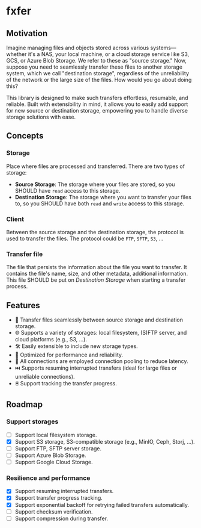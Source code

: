 # fxfer

## Motivation

Imagine managing files and objects stored across various systems—whether it's a NAS, your local machine, or a cloud
storage service like S3, GCS, or Azure Blob Storage. We refer to these as "source storage." Now, suppose you need to
seamlessly transfer these files to another storage system, which we call "destination storage", regardless of the
unreliability of the network or the large size of the files. How would you go about doing this?

This library is designed to make such transfers effortless, resumable, and reliable. Built with extensibility in
mind, it allows you to easily add support for new source or destination storage, empowering you to handle diverse
storage solutions with ease.

## Concepts

### Storage

Place where files are processed and transferred. There are two types of storage:

- **Source Storage**: The storage where your files are stored, so you SHOULD have `read` access to this storage.
- **Destination Storage**: The storage where you want to transfer your files to, so you SHOULD have both `read` and
  `write` access to this storage.

### Client

Between the source storage and the destination storage, the protocol is used to transfer the files. The protocol
could be `FTP`, `SFTP`, `S3`, ...

### Transfer file

The file that persists the information about the file you want to transfer. It contains the file's name, size, and other
metadata, additional information. This file SHOULD be put on *Destination Storage* when starting a transfer process.

## Features

- 📂 Transfer files seamlessly between source storage and destination storage.
- 🌐 Supports a variety of storages: local filesystem, (S)FTP server, and cloud platforms (e.g., S3, ...).
- 🛠️ Easily extensible to include new storage types.
- 🚀 Optimized for performance and reliability.
- 📶 All connections are employed connection pooling to reduce latency.
- ⏭️ Supports resuming interrupted transfers (ideal for large files or unreliable connections).
- 🖲️ Support tracking the transfer progress.

## Roadmap

### Support storages

- [ ] Support local filesystem storage.
- [x] Support S3 storage, S3-compatible storage (e.g., MinIO, Ceph, Storj, ...).
- [ ] Support FTP, SFTP server storage.
- [ ] Support Azure Blob Storage.
- [ ] Support Google Cloud Storage.

### Resilience and performance

- [x] Support resuming interrupted transfers.
- [x] Support transfer progress tracking.
- [x] Support exponential backoff for retrying failed transfers automatically.
- [ ] Support checksum verification.
- [ ] Support compression during transfer.
